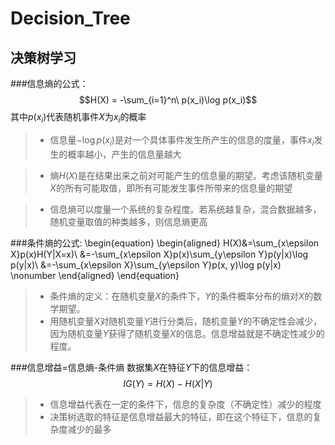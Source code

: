 # Decision_Tree
## 决策树学习


###信息熵的公式：
$$H(X) = -\sum_{i=1}^n\ p(x_i)\log p(x_i)$$
其中$p(x_i)$代表随机事件$X$为$x_i$的概率

>* 信息量$-\log p(x_i)$是对一个具体事件发生所产生的信息的度量，事件$x_i$发生的概率越小，产生的信息量越大

>* 熵$H(X)$是在结果出来之前对可能产生的信息量的期望。考虑该随机变量$X$的所有可能取值，即所有可能发生事件所带来的信息量的期望

>* 信息熵可以度量一个系统的复杂程度。若系统越复杂，混合数据越多，随机变量取值的种类越多，则信息熵更高

###条件熵的公式:
\begin{equation}
\begin{aligned}
H(X)&=\sum_{x\epsilon X}p(x)H(Y|X=x)\\
&=-\sum_{x\epsilon X}p(x)\sum_{y\epsilon Y}p(y|x)\log p(y|x)\\
&=-\sum_{x\epsilon X}\sum_{y\epsilon Y}p(x, y)\log p(y|x)
\nonumber
\end{aligned}
\end{equation}

>* 条件熵的定义：在随机变量$X$的条件下，$Y$的条件概率分布的熵对$X$的数学期望。
>* 用随机变量$X$对随机变量$Y$进行分类后，随机变量$Y$的不确定性会减少，因为随机变量$Y$获得了随机变量$X$的信息。信息增益就是不确定性减少的程度。

###信息增益=信息熵-条件熵
数据集$X$在特征$Y$下的信息增益：
$$IG(Y)=H(X)-H(X|Y)$$

>* 信息增益代表在一定的条件下，信息的复杂度（不确定性）减少的程度
>* 决策树选取的特征是信息增益最大的特征，即在这个特征下，信息的复杂度减少的最多
